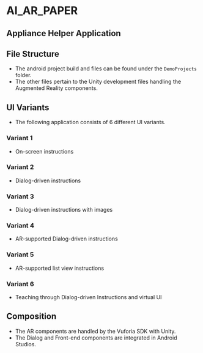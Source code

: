 # AI_AR_PAPER

## Appliance Helper Application

## File Structure

- The android project build and files can be found under the `DemoProjects` folder.
- The other files pertain to the Unity development files handling the Augmented Reality components.

## UI Variants

- The following application consists of 6 different UI variants.

### Variant 1

- On-screen instructions

### Variant 2

- Dialog-driven instructions

### Variant 3

- Dialog-driven instructions with images

### Variant 4

- AR-supported Dialog-driven instructions

### Variant 5

- AR-supported list view instructions

### Variant 6

- Teaching through Dialog-driven Instructions and virtual UI

## Composition

- The AR components are handled by the Vuforia SDK with Unity.
- The Dialog and Front-end components are integrated in Android Studios.
